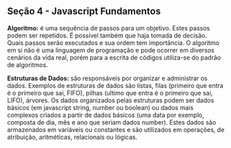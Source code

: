 ## Seção 4 - Javascript Fundamentos

**Algoritmo:** é uma sequência de passos para um objetivo. Estes passos podem ser repetidos. É possível também que haja tomada de decisão. Quais passos serão executados e sua ordem tem importância. O algoritmo em si não é uma linguagem de programação e pode ocorrer em diversos cenários da vida real, porém para a escrita de códigos utiliza-se do padrão de algoritmos.

**Estruturas de Dados:** são responsáveis por organizar e administrar os dados. Exemplos de estruturas de dados são listas, filas (primeiro que entra é o primeiro que sai, FIFO), pilhas (ultimo que entra é o primeiro que sai, LIFO), árvores. Os dados organizados pelas estruturas podem ser dados básicos (em javascript string, number ou boolean) ou dados mais complexos criados a partir de dados básicos (uma data por exemplo, composta de dia, mês e ano que seriam dados number). Estes dados são armazenados em variáveis ou constantes e são utilizados em operações, de atribuição, aritméticas, relacionais ou lógicas.